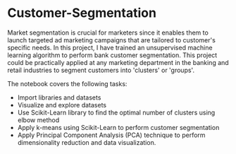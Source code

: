 # Customer-Segmentation

Market segmentation is crucial for marketers since it enables them to launch targeted ad marketing campaigns that are tailored to customer's specific needs. In this project, I have trained an unsupervised machine learning algorithm to perform bank customer segmentation. This project could be practically applied at any marketing department in the banking and retail industries to segment customers into 'clusters' or 'groups'.

The notebook covers the following tasks:
- Import libraries and datasets
- Visualize and explore datasets
- Use Scikit-Learn library to find the optimal number of clusters using elbow method
- Apply k-means using Scikit-Learn to perform customer segmentation
- Apply Principal Component Analysis (PCA) technique to perform dimensionality reduction and data visualization.
